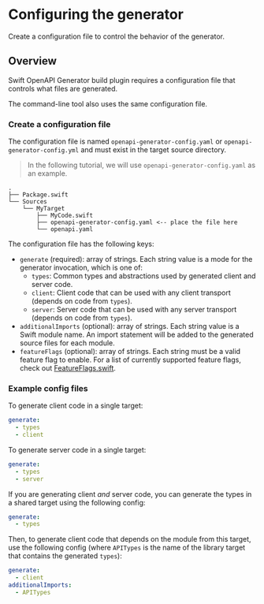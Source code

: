 # Configuring the generator

Create a configuration file to control the behavior of the generator.

## Overview

Swift OpenAPI Generator build plugin requires a configuration file that controls what files are generated.

The command-line tool also uses the same configuration file.

### Create a configuration file

The configuration file is named `openapi-generator-config.yaml` or `openapi-generator-config.yml` and must exist in the target source directory.

> In the following tutorial, we will use `openapi-generator-config.yaml` as an example.

```text
.
├── Package.swift
└── Sources
    └── MyTarget
        ├── MyCode.swift
        ├── openapi-generator-config.yaml <-- place the file here
        └── openapi.yaml
```

The configuration file has the following keys:

- `generate` (required): array of strings. Each string value is a mode for the generator invocation, which is one of:
    - `types`: Common types and abstractions used by generated client and server code.
    - `client`: Client code that can be used with any client transport (depends on code from `types`).
    - `server`: Server code that can be used with any server transport (depends on code from `types`).
- `additionalImports` (optional): array of strings. Each string value is a Swift module name. An import statement will be added to the generated source files for each module.
- `featureFlags` (optional): array of strings. Each string must be a valid feature flag to enable. For a list of currently supported feature flags, check out [FeatureFlags.swift](https://github.com/apple/swift-openapi-generator/blob/main/Sources/_OpenAPIGeneratorCore/FeatureFlags.swift).

### Example config files

To generate client code in a single target:

```yaml
generate:
  - types
  - client
```

To generate server code in a single target:

```yaml
generate:
  - types
  - server
```

If you are generating client _and_ server code, you can generate the types in a shared target using the following config:

```yaml
generate:
  - types
```

Then, to generate client code that depends on the module from this target, use the following config (where `APITypes` is the name of the library target that contains the generated `types`):

```yaml
generate:
  - client
additionalImports:
  - APITypes
```
